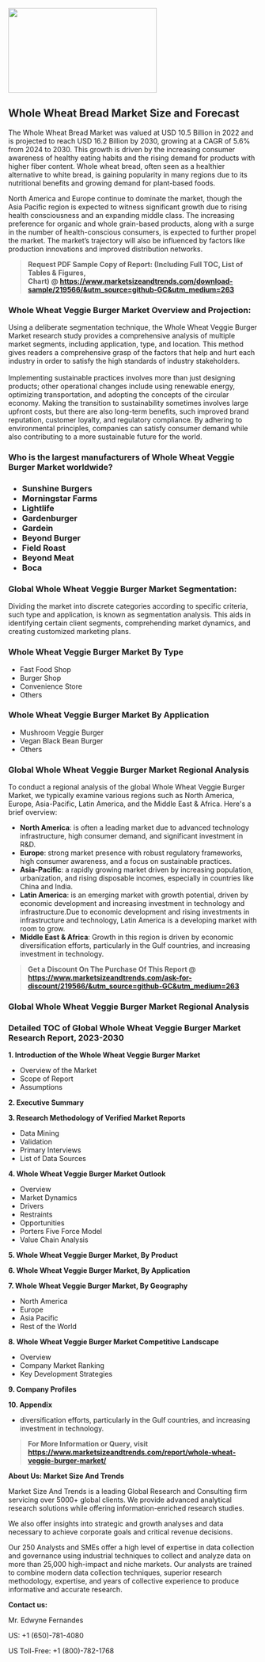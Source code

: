 <p><img class="alignnone size-medium wp-image-20088" src="https://ffe5etoiles.com/wp-content/uploads/2024/12/MST1-300x171.png" alt="" width="300" height="171" /></p><h2>Whole Wheat Bread Market Size and Forecast</h2><p>The Whole Wheat Bread Market was valued at USD 10.5 Billion in 2022 and is projected to reach USD 16.2 Billion by 2030, growing at a CAGR of 5.6% from 2024 to 2030. This growth is driven by the increasing consumer awareness of healthy eating habits and the rising demand for products with higher fiber content. Whole wheat bread, often seen as a healthier alternative to white bread, is gaining popularity in many regions due to its nutritional benefits and growing demand for plant-based foods.</p><p>North America and Europe continue to dominate the market, though the Asia Pacific region is expected to witness significant growth due to rising health consciousness and an expanding middle class. The increasing preference for organic and whole grain-based products, along with a surge in the number of health-conscious consumers, is expected to further propel the market. The market’s trajectory will also be influenced by factors like production innovations and improved distribution networks.</p></p><blockquote id="" class=""><strong>Request PDF Sample Copy of Report: (Including Full TOC, List of Tables &amp; Figures, Chart)&nbsp;@&nbsp;<strong><a href="https://www.marketsizeandtrends.com/download-sample/219566/&utm_source=github-GC&utm_medium=263" target="_blank">https://www.marketsizeandtrends.com/download-sample/219566/&utm_source=github-GC&utm_medium=263</a></strong></strong></blockquote><h3 id="" class="">Whole Wheat Veggie Burger Market&nbsp;Overview and Projection:</h3><p id="" class="">Using a deliberate segmentation technique, the Whole Wheat Veggie Burger Market research study provides a comprehensive analysis of multiple market segments, including application, type, and location. This method gives readers a comprehensive grasp of the factors that help and hurt each industry in order to satisfy the high standards of industry stakeholders. <br /> <br />Implementing sustainable practices involves more than just designing products; other operational changes include using renewable energy, optimizing transportation, and adopting the concepts of the circular economy. Making the transition to sustainability sometimes involves large upfront costs, but there are also long-term benefits, such improved brand reputation, customer loyalty, and regulatory compliance. By adhering to environmental principles, companies can satisfy consumer demand while also contributing to a more sustainable future for the world.</p><h3 id="" class="">Who is the largest manufacturers of&nbsp;Whole Wheat Veggie Burger Market worldwide?</h3><h3 class=""><p><ul><li>Sunshine Burgers </li><li> Morningstar Farms </li><li> Lightlife </li><li> Gardenburger </li><li> Gardein </li><li> Beyond Burger </li><li> Field Roast </li><li> Beyond Meat </li><li> Boca</li></ul></p></h3><h3 id="" class="">Global&nbsp;Whole Wheat Veggie Burger Market Segmentation:</h3><p id="" class="">Dividing the market into discrete categories according to specific criteria, such type and application, is known as segmentation analysis. This aids in identifying certain client segments, comprehending market dynamics, and creating customized marketing plans.</p><h3 id="" class="">Whole Wheat Veggie Burger Market&nbsp;By Type</h3><p><p><ul><li>Fast Food Shop</li><li> Burger Shop</li><li> Convenience Store</li><li> Others</p></li></ul></p></p><h3 id="" class="">Whole Wheat Veggie Burger Market&nbsp;By Application</h3><p class=""><p><ul><li>Mushroom Veggie Burger</li><li> Vegan Black Bean Burger</li><li> Others</li></ul></p></p><h3 id="" class="">Global Whole Wheat Veggie Burger Market Regional Analysis</h3><p id="" class="">To conduct a regional analysis of the global Whole Wheat Veggie Burger Market, we typically examine various regions such as North America, Europe, Asia-Pacific, Latin America, and the Middle East &amp; Africa. Here's a brief overview:</p><ul><li><strong>North America</strong>: is often a leading market due to advanced technology infrastructure, high consumer demand, and significant investment in R&amp;D.</li><li><strong>Europe</strong>: strong market presence with robust regulatory frameworks, high consumer awareness, and a focus on sustainable practices.</li><li><strong>Asia-Pacific</strong>: a rapidly growing market driven by increasing population, urbanization, and rising disposable incomes, especially in countries like China and India.</li><li><strong>Latin America</strong>: is an emerging market with growth potential, driven by economic development and increasing investment in technology and infrastructure.Due to economic development and rising investments in infrastructure and technology, Latin America is a developing market with room to grow.</li><li><strong>Middle East &amp; Africa</strong>: Growth in this region is driven by economic diversification efforts, particularly in the Gulf countries, and increasing investment in technology.</li></ul><blockquote id="" class=""><strong>Get a Discount On The Purchase Of This Report @ <strong><a href="https://www.marketsizeandtrends.com/ask-for-discount/219566/&utm_source=github-GC&utm_medium=263" target="_blank">https://www.marketsizeandtrends.com/ask-for-discount/219566/&utm_source=github-GC&utm_medium=263</a></strong></strong></blockquote><h3 id="" class="">Global Whole Wheat Veggie Burger Market Regional Analysis</h3><h3 id="" class="">Detailed TOC of Global Whole Wheat Veggie Burger Market Research Report, 2023-2030</h3><p id="" class=""><strong>1. Introduction of the Whole Wheat Veggie Burger Market</strong></p><ul><li>Overview of the Market</li><li>Scope of Report</li><li>Assumptions</li></ul><p id="" class=""><strong>2. Executive Summary</strong></p><p id="" class=""><strong>3. Research Methodology of Verified Market Reports</strong></p><ul><li>Data Mining</li><li>Validation</li><li>Primary Interviews</li><li>List of Data Sources</li></ul><p id="" class=""><strong>4. Whole Wheat Veggie Burger Market Outlook</strong></p><ul><li>Overview</li><li>Market Dynamics</li><li>Drivers</li><li>Restraints</li><li>Opportunities</li><li>Porters Five Force Model</li><li>Value Chain Analysis</li></ul><p id="" class=""><strong>5. Whole Wheat Veggie Burger Market, By Product</strong></p><p id="" class=""><strong>6. Whole Wheat Veggie Burger Market, By Application</strong></p><p id="" class=""><strong>7. Whole Wheat Veggie Burger Market, By Geography</strong></p><ul><li>North America</li><li>Europe</li><li>Asia Pacific</li><li>Rest of the World</li></ul><p id="" class=""><strong>8. Whole Wheat Veggie Burger Market Competitive Landscape</strong></p><ul><li>Overview</li><li>Company Market Ranking</li><li>Key Development Strategies</li></ul><p id="" class=""><strong>9. Company Profiles</strong></p><p id="" class=""><strong>10. Appendix</strong></p><ul><li>diversification efforts, particularly in the Gulf countries, and increasing investment in technology.</li></ul><blockquote id="" class=""><strong>For More Information or Query, visit <strong><strong><a href="https://www.marketsizeandtrends.com/report/whole-wheat-veggie-burger-market/" target="_blank">https://www.marketsizeandtrends.com/report/whole-wheat-veggie-burger-market/</a></strong></strong></strong></blockquote><p id="" class=""><strong>About Us: Market Size And Trends</strong></p><p id="" class="">Market Size And Trends is a leading Global Research and Consulting firm servicing over 5000+ global clients. We provide advanced analytical research solutions while offering information-enriched research studies.</p><p id="" class="">We also offer insights into strategic and growth analyses and data necessary to achieve corporate goals and critical revenue decisions.</p><p id="" class="">Our 250 Analysts and SMEs offer a high level of expertise in data collection and governance using industrial techniques to collect and analyze data on more than 25,000 high-impact and niche markets. Our analysts are trained to combine modern data collection techniques, superior research methodology, expertise, and years of collective experience to produce informative and accurate research.</p><p id="" class=""><strong>Contact us:</strong></p><p id="" class="">Mr. Edwyne Fernandes</p><p id="" class="">US: +1 (650)-781-4080</p><p id="" class="">US Toll-Free: +1 (800)-782-1768</p>
